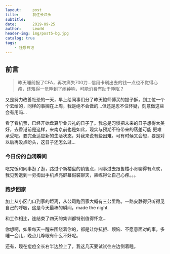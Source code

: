 ```yaml
---
layout:     post
title:      我住长江头
subtitle:   
date:       2019-09-25
author:     LeonW
header-img: img/post5-bg.jpg
catalog: true
tags:
    - 社恐日记
---
```

## 前言

> 昨天睡前报了CFA，再次痛失700刀...信用卡刷出去的钱一点也不觉得心疼，还难得一觉睡到了闹钟响，可能消费有助于睡眠？
>


又是努力改善社恐的一天，早上给同事们分了昨天鲍师傅买的提子酥，到工位一个个去给的，同样的事搁在上周，我是绝不会做的...但还是忍不住怀疑，刻意做这些会有用吗...

看了看机票，已经开始盘算毕业典礼的日子了。我总是习惯把未来的日子想得太美好，去香港前是这样，来南京前也是如此，现实与预期不符带来的落差可能 更难承受吧。要完全适应新的生活状态，对我来说有些困难。可有时候又会想，要是对以后再没点盼头，这日子还怎么过...

### 今日份的自闭瞬间

吃完饭和同事逛了逛，路过个新楼盘的销售点，同事过去跟售楼小哥聊得有点欢，我见势退到一旁掏出手机点亮屏幕假装聊天，熟练得让自己心疼。。。

###  跑步回家

加上从小区门口到家的距离，从公司跑回家大概有三公里路。一路安静得只听得见自己的呼吸，这是今天最棒的瞬间，made the night. 

和工作相比，连结束了四天的集训都特别值得怀念...

你想啊，如果每天一醒来围绕着你的，都是让你抗拒、烦恼、不愿意面对的事，多睡一会儿，晚点儿睁眼有什么不好呢。

还有，现在痘痘全长右半边脸上了，我这几天要试试往左边侧着睡。
